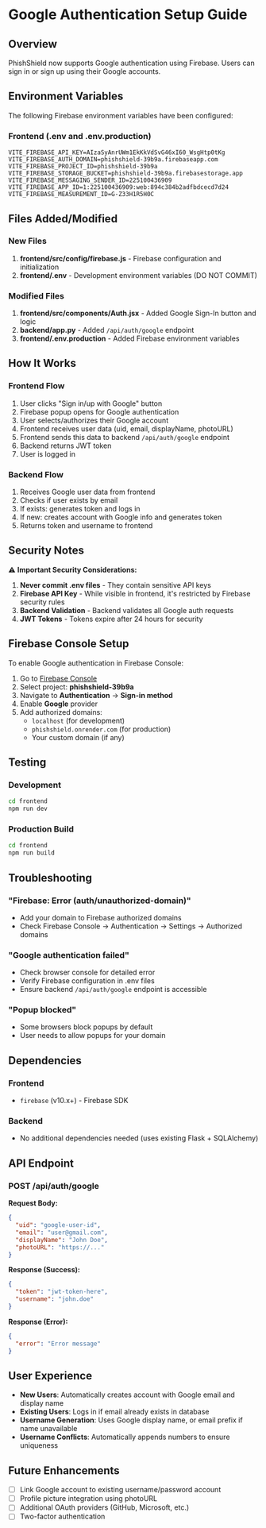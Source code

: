 # Google Authentication Setup Guide

## Overview
PhishShield now supports Google authentication using Firebase. Users can sign in or sign up using their Google accounts.

## Environment Variables

The following Firebase environment variables have been configured:

### Frontend (.env and .env.production)
```
VITE_FIREBASE_API_KEY=AIzaSyAnrUWm1EkKkVdSvG46xI60_WsgHtp0tKg
VITE_FIREBASE_AUTH_DOMAIN=phishshield-39b9a.firebaseapp.com
VITE_FIREBASE_PROJECT_ID=phishshield-39b9a
VITE_FIREBASE_STORAGE_BUCKET=phishshield-39b9a.firebasestorage.app
VITE_FIREBASE_MESSAGING_SENDER_ID=225100436909
VITE_FIREBASE_APP_ID=1:225100436909:web:894c384b2adfbdcecd7d24
VITE_FIREBASE_MEASUREMENT_ID=G-Z33H1R5H0C
```

## Files Added/Modified

### New Files
1. **frontend/src/config/firebase.js** - Firebase configuration and initialization
2. **frontend/.env** - Development environment variables (DO NOT COMMIT)

### Modified Files
1. **frontend/src/components/Auth.jsx** - Added Google Sign-In button and logic
2. **backend/app.py** - Added `/api/auth/google` endpoint
3. **frontend/.env.production** - Added Firebase environment variables

## How It Works

### Frontend Flow
1. User clicks "Sign in/up with Google" button
2. Firebase popup opens for Google authentication
3. User selects/authorizes their Google account
4. Frontend receives user data (uid, email, displayName, photoURL)
5. Frontend sends this data to backend `/api/auth/google` endpoint
6. Backend returns JWT token
7. User is logged in

### Backend Flow
1. Receives Google user data from frontend
2. Checks if user exists by email
3. If exists: generates token and logs in
4. If new: creates account with Google info and generates token
5. Returns token and username to frontend

## Security Notes

⚠️ **Important Security Considerations:**

1. **Never commit .env files** - They contain sensitive API keys
2. **Firebase API Key** - While visible in frontend, it's restricted by Firebase security rules
3. **Backend Validation** - Backend validates all Google auth requests
4. **JWT Tokens** - Tokens expire after 24 hours for security

## Firebase Console Setup

To enable Google authentication in Firebase Console:

1. Go to [Firebase Console](https://console.firebase.google.com/)
2. Select project: **phishshield-39b9a**
3. Navigate to **Authentication** → **Sign-in method**
4. Enable **Google** provider
5. Add authorized domains:
   - `localhost` (for development)
   - `phishshield.onrender.com` (for production)
   - Your custom domain (if any)

## Testing

### Development
```bash
cd frontend
npm run dev
```

### Production Build
```bash
cd frontend
npm run build
```

## Troubleshooting

### "Firebase: Error (auth/unauthorized-domain)"
- Add your domain to Firebase authorized domains
- Check Firebase Console → Authentication → Settings → Authorized domains

### "Google authentication failed"
- Check browser console for detailed error
- Verify Firebase configuration in .env files
- Ensure backend `/api/auth/google` endpoint is accessible

### "Popup blocked"
- Some browsers block popups by default
- User needs to allow popups for your domain

## Dependencies

### Frontend
- `firebase` (v10.x+) - Firebase SDK

### Backend
- No additional dependencies needed (uses existing Flask + SQLAlchemy)

## API Endpoint

### POST /api/auth/google
**Request Body:**
```json
{
  "uid": "google-user-id",
  "email": "user@gmail.com",
  "displayName": "John Doe",
  "photoURL": "https://..."
}
```

**Response (Success):**
```json
{
  "token": "jwt-token-here",
  "username": "john.doe"
}
```

**Response (Error):**
```json
{
  "error": "Error message"
}
```

## User Experience

- **New Users**: Automatically creates account with Google email and display name
- **Existing Users**: Logs in if email already exists in database
- **Username Generation**: Uses Google display name, or email prefix if name unavailable
- **Username Conflicts**: Automatically appends numbers to ensure uniqueness

## Future Enhancements

- [ ] Link Google account to existing username/password account
- [ ] Profile picture integration using photoURL
- [ ] Additional OAuth providers (GitHub, Microsoft, etc.)
- [ ] Two-factor authentication
